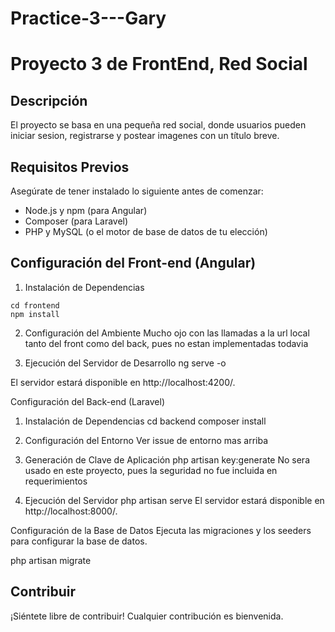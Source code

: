 # Practice-3---Gary

# Proyecto 3 de FrontEnd, Red Social
## Descripción
El proyecto se basa en una pequeña red social, donde usuarios pueden iniciar sesion, registrarse y postear imagenes con un título breve.

## Requisitos Previos
Asegúrate de tener instalado lo siguiente antes de comenzar:

* Node.js y npm (para Angular)
* Composer (para Laravel)
* PHP y MySQL (o el motor de base de datos de tu elección)

## Configuración del Front-end (Angular)
1. Instalación de Dependencias
```
cd frontend
npm install
```

2. Configuración del Ambiente
Mucho ojo con las llamadas a la url local tanto del front como del back, pues no estan implementadas todavia

3. Ejecución del Servidor de Desarrollo
ng serve -o

El servidor estará disponible en http://localhost:4200/.

Configuración del Back-end (Laravel)
1. Instalación de Dependencias
cd backend
composer install

2. Configuración del Entorno
Ver issue de entorno mas arriba

3. Generación de Clave de Aplicación
php artisan key:generate
No sera usado en este proyecto, pues la seguridad no fue incluida en requerimientos

4. Ejecución del Servidor
php artisan serve
El servidor estará disponible en http://localhost:8000/.

Configuración de la Base de Datos
Ejecuta las migraciones y los seeders para configurar la base de datos.

php artisan migrate 

## Contribuir
¡Siéntete libre de contribuir! Cualquier contribución es bienvenida.